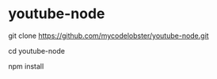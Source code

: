 youtube-node
============



git clone https://github.com/mycodelobster/youtube-node.git 

cd youtube-node

npm install

